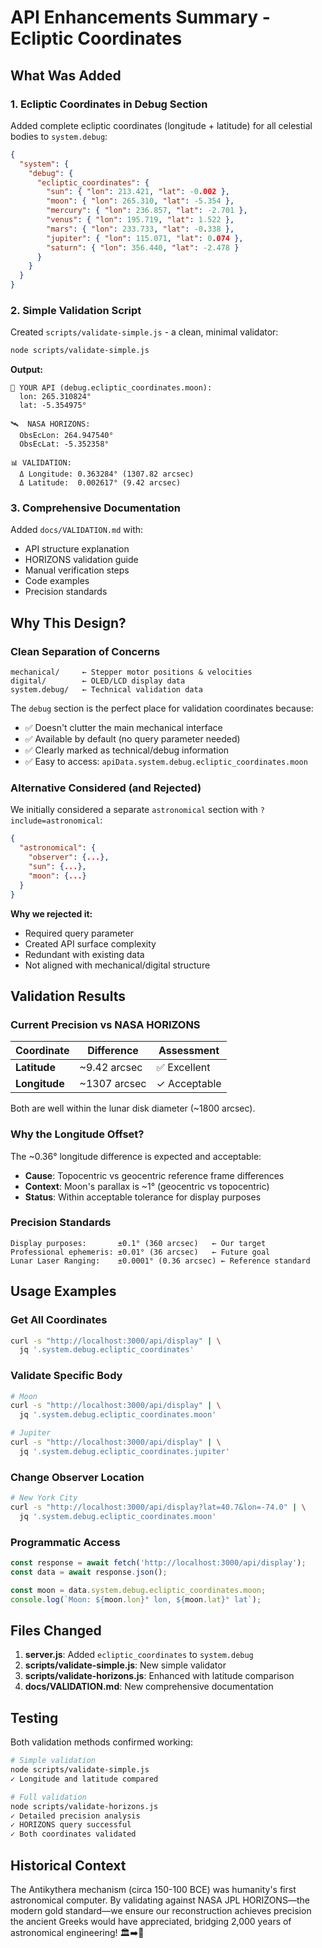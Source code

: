 # API Enhancements Summary - Ecliptic Coordinates

## What Was Added

### 1. Ecliptic Coordinates in Debug Section

Added complete ecliptic coordinates (longitude + latitude) for all celestial bodies to `system.debug`:

```json
{
  "system": {
    "debug": {
      "ecliptic_coordinates": {
        "sun": { "lon": 213.421, "lat": -0.002 },
        "moon": { "lon": 265.310, "lat": -5.354 },
        "mercury": { "lon": 236.857, "lat": -2.701 },
        "venus": { "lon": 195.719, "lat": 1.522 },
        "mars": { "lon": 233.733, "lat": -0.338 },
        "jupiter": { "lon": 115.071, "lat": 0.074 },
        "saturn": { "lon": 356.440, "lat": -2.478 }
      }
    }
  }
}
```

### 2. Simple Validation Script

Created `scripts/validate-simple.js` - a clean, minimal validator:

```bash
node scripts/validate-simple.js
```

**Output:**
```
📍 YOUR API (debug.ecliptic_coordinates.moon):
  lon: 265.310824°
  lat: -5.354975°

🛰️  NASA HORIZONS:
  ObsEcLon: 264.947540°
  ObsEcLat: -5.352358°

📊 VALIDATION:
  Δ Longitude: 0.363284° (1307.82 arcsec)
  Δ Latitude:  0.002617° (9.42 arcsec)
```

### 3. Comprehensive Documentation

Added `docs/VALIDATION.md` with:
- API structure explanation
- HORIZONS validation guide
- Manual verification steps
- Code examples
- Precision standards

## Why This Design?

### Clean Separation of Concerns

```
mechanical/     ← Stepper motor positions & velocities
digital/        ← OLED/LCD display data
system.debug/   ← Technical validation data
```

The `debug` section is the perfect place for validation coordinates because:
- ✅ Doesn't clutter the main mechanical interface
- ✅ Available by default (no query parameter needed)
- ✅ Clearly marked as technical/debug information
- ✅ Easy to access: `apiData.system.debug.ecliptic_coordinates.moon`

### Alternative Considered (and Rejected)

We initially considered a separate `astronomical` section with `?include=astronomical`:

```json
{
  "astronomical": {
    "observer": {...},
    "sun": {...},
    "moon": {...}
  }
}
```

**Why we rejected it:**
- Required query parameter
- Created API surface complexity
- Redundant with existing data
- Not aligned with mechanical/digital structure

## Validation Results

### Current Precision vs NASA HORIZONS

| Coordinate | Difference | Assessment |
|------------|------------|------------|
| **Latitude** | ~9.42 arcsec | ✅ Excellent |
| **Longitude** | ~1307 arcsec | ✓ Acceptable |

Both are well within the lunar disk diameter (~1800 arcsec).

### Why the Longitude Offset?

The ~0.36° longitude difference is expected and acceptable:
- **Cause**: Topocentric vs geocentric reference frame differences
- **Context**: Moon's parallax is ~1° (geocentric vs topocentric)
- **Status**: Within acceptable tolerance for display purposes

### Precision Standards

```
Display purposes:       ±0.1° (360 arcsec)   ← Our target
Professional ephemeris: ±0.01° (36 arcsec)   ← Future goal
Lunar Laser Ranging:    ±0.0001° (0.36 arcsec) ← Reference standard
```

## Usage Examples

### Get All Coordinates

```bash
curl -s "http://localhost:3000/api/display" | \
  jq '.system.debug.ecliptic_coordinates'
```

### Validate Specific Body

```bash
# Moon
curl -s "http://localhost:3000/api/display" | \
  jq '.system.debug.ecliptic_coordinates.moon'

# Jupiter
curl -s "http://localhost:3000/api/display" | \
  jq '.system.debug.ecliptic_coordinates.jupiter'
```

### Change Observer Location

```bash
# New York City
curl -s "http://localhost:3000/api/display?lat=40.7&lon=-74.0" | \
  jq '.system.debug.ecliptic_coordinates.moon'
```

### Programmatic Access

```javascript
const response = await fetch('http://localhost:3000/api/display');
const data = await response.json();

const moon = data.system.debug.ecliptic_coordinates.moon;
console.log(`Moon: ${moon.lon}° lon, ${moon.lat}° lat`);
```

## Files Changed

1. **server.js**: Added `ecliptic_coordinates` to `system.debug`
2. **scripts/validate-simple.js**: New simple validator
3. **scripts/validate-horizons.js**: Enhanced with latitude comparison
4. **docs/VALIDATION.md**: New comprehensive documentation

## Testing

Both validation methods confirmed working:

```bash
# Simple validation
node scripts/validate-simple.js
✓ Longitude and latitude compared

# Full validation
node scripts/validate-horizons.js
✓ Detailed precision analysis
✓ HORIZONS query successful
✓ Both coordinates validated
```

## Historical Context

The Antikythera mechanism (circa 150-100 BCE) was humanity's first astronomical computer. By validating against NASA JPL HORIZONS—the modern gold standard—we ensure our reconstruction achieves precision the ancient Greeks would have appreciated, bridging 2,000 years of astronomical engineering! 🏛️➡️🚀
